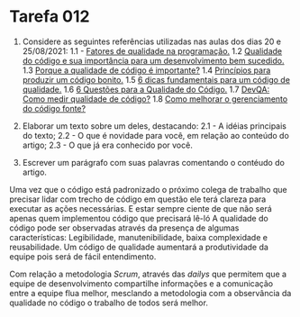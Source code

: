 # Tarefa 012 

1. Considere as seguintes referências utilizadas nas aulas dos dias 20 e 25/08/2021:
   1.1 - [Fatores de qualidade na programação.](https://www.devmedia.com.br/fatores-de-qualidade-na-programacao/29780)
   1.2 [Qualidade do código e sua importância para um desenvolvimento bem sucedido.](https://bring.com.br/blog/2019/09/10/qualidade-do-codigo-e-sua-importancia-para-um-desenvolvimento-bem-sucedido/)
   1.3 [Porque a qualidade de código é importante?](https://ezdevs.com.br/porque-a-qualidade-de-codigo-e-importante/)
   1.4 [Princípios para produzir um código bonito.](https://www.profissionaisti.com.br/principios-para-produzir-um-codigo-bonito/)
   1.5 [6 dicas fundamentais para um código de qualidade.](https://www.youtube.com/watch?v=MMAu_1KMcMA)
   1.6 [6 Questões para a Qualidade do Código.](https://vizir.com.br/2016/09/6-questoes-para-a-qualidade-do-codigo-ruby-conf-br-4/)
   1.7 [DevQA: Como medir qualidade de código?](https://kamillaqueiroz.medium.com/devqa-como-medir-qualidade-de-código-6149fada1e)
   1.8 [Como melhorar o gerenciamento do código fonte?](https://gaea.com.br/como-melhorar-o-gerenciamento-de-codigo-fonte/)

2. Elaborar um texto sobre um deles, destacando:
   2.1 - A idéias principais do texto;
   2.2 - O que é novidade para você, em relação ao conteúdo do artigo;
   2.3 - O que já era conhecido por você.
3. Escrever um parágrafo com suas palavras comentando o contéudo do artigo.

Uma vez que o código está padronizado o próximo colega de trabalho que precisar lidar com trecho de código em questão ele terá clareza para executar as ações necessárias. E estar sempre ciente de que não será apenas quem implementou  código que precisará lê-ló  A qualidade do código pode ser observadas através da presença de algumas características: Legibilidade, manutenibilidade, baixa complexidade e reusabilidade. Um código de qualidade aumentará a produtividade da equipe pois será de fácil entendimento.

Com relação a metodologia *Scrum*, através das *dailys* que permitem que a equipe de desenvolvimento compartilhe informações e a comunicação entre a equipe flua melhor, mesclando a metodologia com a observância da qualidade no código o trabalho de todos será melhor.
